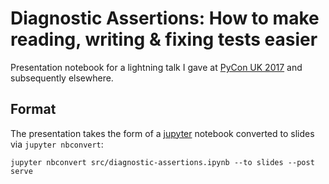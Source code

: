 # Diagnostic Assertions: How to make reading, writing & fixing tests easier

Presentation notebook for a lightning talk I gave at [PyCon UK 2017](http://2017.pyconuk.org/) and subsequently elsewhere.

## Format

The presentation takes the form of a [jupyter](https://jupyter.org/) notebook
converted to slides via `jupyter nbconvert`:

``` console
jupyter nbconvert src/diagnostic-assertions.ipynb --to slides --post serve
```
